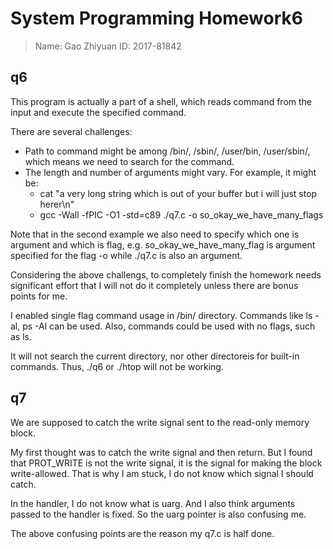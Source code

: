 System Programming Homework6
===

> Name: Gao Zhiyuan
> ID:   2017-81842

q6
---

This program is actually a part of a shell, which reads command from the input and execute the specified command. 

There are several challenges:
* Path to command might be among /bin/, /sbin/, /user/bin, /user/sbin/, which means we need to search for the command. 
* The length and number of arguments might vary. For example, it might be:
	* cat "a very long string which is out of your buffer but i will just stop herer\n"
	* gcc -Wall -fPIC -O1 -std=c89 ./q7.c -o so_okay_we_have_many_flags

Note that in the second example we also need to specify which one is argument and which is flag, e.g. so_okay_we_have_many_flag is argument specified for the flag -o while ./q7.c is also an argument. 

Considering the above challengs, to completely finish the homework needs significant effort that I will not do it completely unless there are bonus points for me. 

I enabled single flag command usage in /bin/ directory. Commands like ls -al, ps -Al can be used. Also, commands could be used with no flags, such as ls. 

It will not search the current directory, nor other directoreis for built-in commands. Thus, ./q6 or ./htop will not be working. 


q7
---

We are supposed to catch the write signal sent to the read-only memory block. 

My first thought was to catch the write signal and then return. But I found that PROT_WRITE is not the write signal, it is the signal for making the block write-allowed. That is why I am stuck, I do not know which signal I should catch. 

In the handler, I do not know what is uarg. And I also think arguments passed to the handler is fixed. So the uarg pointer is also confusing me. 

The above confusing points are the reason my q7.c is half done. 


